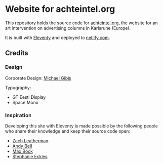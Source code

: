 # Website for achteintel.org

This repository holds the source code for [achteintel.org](https://achteintel.org), the website for an art intervention on advertising columns in Karlsruhe (Europe). 

It is built with [Eleventy](https://github.com/11ty/eleventy/) and deployed to [netlify.com](https://netlify.com).

## Credits

### Design

Corporate Design: [Michael Gibis](https://michaelgibis.com)

Typography:

- GT Eesti Display
- Space Mono

### Inspiration

Developing this site with Eleventy is made possible by the following people who share their knowledge and keep their source code open:

- [Zach Leatherman](https://github.com/zachleat)
- [Andy Bell](https://github.com/andy-piccalilli)
- [Max Böck](https://github.com/maxboeck)
- [Stephanie Eckles](https://www.smashingmagazine.com/author/stephanie-eckles/)